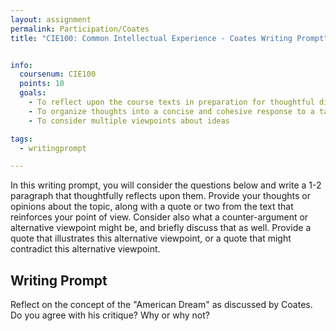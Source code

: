 ```yaml
---
layout: assignment
permalink: Participation/Coates
title: "CIE100: Common Intellectual Experience - Coates Writing Prompt"


info:
  coursenum: CIE100
  points: 10
  goals:
    - To reflect upon the course texts in preparation for thoughtful discussion
    - To organize thoughts into a concise and cohesive response to a targeted question
    - To consider multiple viewpoints about ideas

tags:
  - writingprompt

---
```


In this writing prompt, you will consider the questions below and write a 1-2 paragraph that thoughtfully reflects upon them.  Provide your thoughts or opinions about the topic, along with a quote or two from the text that reinforces your point of view.  Consider also what a counter-argument or alternative viewpoint might be, and briefly discuss that as well.  Provide a quote that illustrates this alternative viewpoint, or a quote that might contradict this alternative viewpoint.

## Writing Prompt

Reflect on the concept of the "American Dream" as discussed by Coates. Do you agree with his critique? Why or why not?